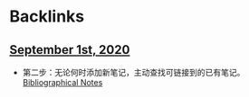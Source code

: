 
# Backlinks
## [September 1st, 2020](<September 1st, 2020.md>)
- 第二步：无论何时添加新笔记，主动查找可链接到的已有笔记。[Bibliographical Notes](<Bibliographical Notes.md>)

